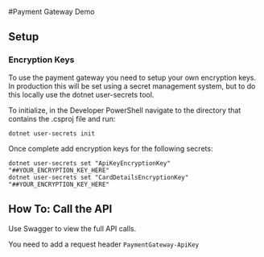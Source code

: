 ﻿#Payment Gateway Demo

## Setup
### Encryption Keys
To use the payment gateway you need to setup your own encryption keys. In production this will be set using a secret management system, but to do this locally use the dotnet user-secrets tool.

To initialize, in the Developer PowerShell navigate to the directory that contains the .csproj file and run:

```
dotnet user-secrets init
```

Once complete add encryption keys for the following secrets:

```
dotnet user-secrets set "ApiKeyEncryptionKey" "##YOUR_ENCRYPTION_KEY_HERE"
dotnet user-secrets set "CardDetailsEncryptionKey" "##YOUR_ENCRYPTION_KEY_HERE"
```

## How To: Call the API
Use Swagger to view the full API calls.

You need to add a request header `PaymentGateway-ApiKey`